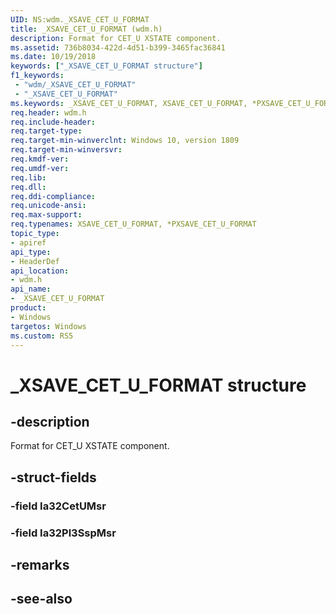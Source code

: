 ```yaml
---
UID: NS:wdm._XSAVE_CET_U_FORMAT
title: _XSAVE_CET_U_FORMAT (wdm.h)
description: Format for CET_U XSTATE component.
ms.assetid: 736b8034-422d-4d51-b399-3465fac36841
ms.date: 10/19/2018
keywords: ["_XSAVE_CET_U_FORMAT structure"]
f1_keywords:
 - "wdm/_XSAVE_CET_U_FORMAT"
 - "_XSAVE_CET_U_FORMAT"
ms.keywords: _XSAVE_CET_U_FORMAT, XSAVE_CET_U_FORMAT, *PXSAVE_CET_U_FORMAT, 
req.header: wdm.h
req.include-header:
req.target-type:
req.target-min-winverclnt: Windows 10, version 1809
req.target-min-winversvr:
req.kmdf-ver:
req.umdf-ver:
req.lib:
req.dll:
req.ddi-compliance:
req.unicode-ansi:
req.max-support:
req.typenames: XSAVE_CET_U_FORMAT, *PXSAVE_CET_U_FORMAT
topic_type: 
- apiref
api_type: 
- HeaderDef
api_location: 
- wdm.h
api_name: 
- _XSAVE_CET_U_FORMAT
product:
- Windows
targetos: Windows
ms.custom: RS5
---
```


# _XSAVE_CET_U_FORMAT structure

## -description
Format for CET_U XSTATE component.

## -struct-fields

### -field Ia32CetUMsr
 
### -field Ia32Pl3SspMsr
 

## -remarks

## -see-also
